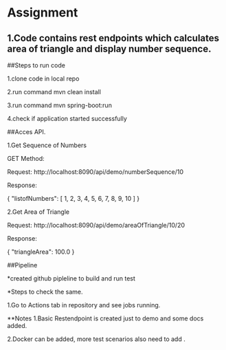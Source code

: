 
# Assignment
## 1.Code contains rest endpoints which calculates area of triangle and display number sequence.
   

##Steps to run code

1.clone code in local repo

2.run command mvn clean install

3.run command mvn spring-boot:run

4.check if application started successfully

##Acces API.

1.Get Sequence of Numbers

GET Method:

Request: http://localhost:8090/api/demo/numberSequence/10

Response: 

{
    "listofNumbers": [
        1,
        2,
        3,
        4,
        5,
        6,
        7,
        8,
        9,
        10
    ]
}

2.Get Area of Triangle

Request: http://localhost:8090/api/demo/areaOfTriangle/10/20

Response:

{
    "triangleArea": 100.0
}


##Pipeline

*created github pipleline to build and run test

*Steps to check the same.

1.Go to Actions tab in repository and see jobs running.

**Notes
1.Basic Restendpoint is created just to demo and some docs added.

2.Docker can be added, more test scenarios also need to add .
